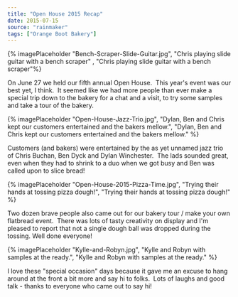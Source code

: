 ```yaml
---
title: "Open House 2015 Recap"
date: 2015-07-15
source: "rainmaker"
tags: ["Orange Boot Bakery"]
---
```


{% imagePlaceholder "Bench-Scraper-Slide-Guitar.jpg", "Chris playing slide guitar with a bench scraper" , "Chris playing slide guitar with a bench scraper"%}


On June 27 we held our fifth annual Open House.  This year's event was our best yet, I think.  It seemed like we had more people than ever make a special trip down to the bakery for a chat and a visit, to try some samples and take a tour of the bakery.

{% imagePlaceholder "Open-House-Jazz-Trio.jpg", "Dylan, Ben and Chris kept our customers entertained and the bakers mellow.", "Dylan, Ben and Chris kept our customers entertained and the bakers mellow." %}


Customers (and bakers) were entertained by the as yet unnamed jazz trio of Chris Buchan, Ben Dyck and Dylan Winchester.  The lads sounded great, even when they had to shrink to a duo when we got busy and Ben was called upon to slice bread!

{% imagePlaceholder "Open-House-2015-Pizza-Time.jpg", "Trying their hands at tossing pizza dough!", "Trying their hands at tossing pizza dough!" %}

Two dozen brave people also came out for our bakery tour / make your own flatbread event.  There was lots of tasty creativity on display and I'm pleased to report that not a single dough ball was dropped during the tossing. Well done everyone!

{% imagePlaceholder "Kylle-and-Robyn.jpg", "Kylle and Robyn with samples at the ready.", "Kylle and Robyn with samples at the ready." %}

I love these "special occasion" days because it gave me an excuse to hang around at the front a bit more and say hi to folks.  Lots of laughs and good talk - thanks to everyone who came out to say hi!
